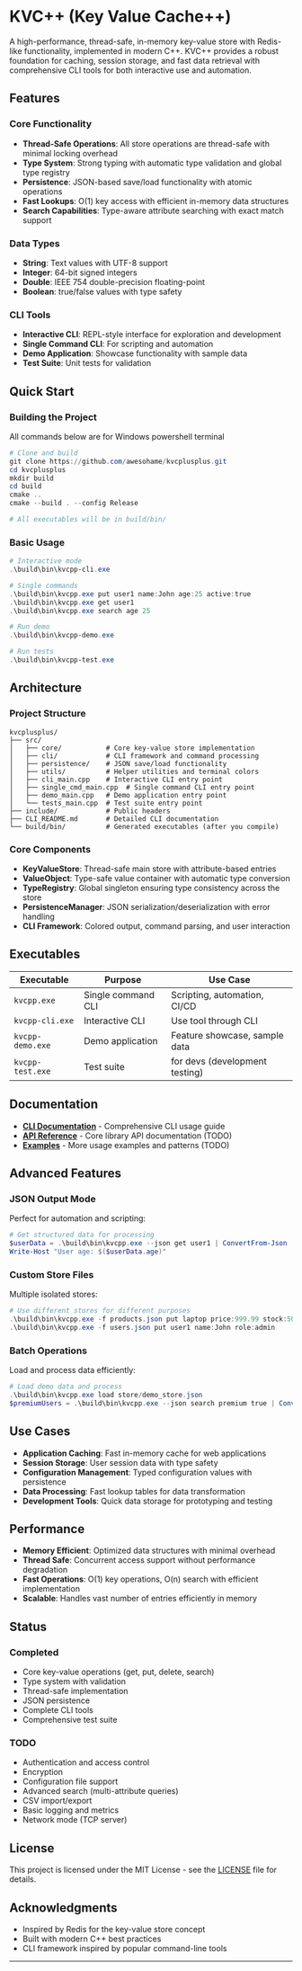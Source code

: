 # KVC++ (Key Value Cache++)

A high-performance, thread-safe, in-memory key-value store with Redis-like functionality, implemented in modern C++. KVC++ provides a robust foundation for caching, session storage, and fast data retrieval with comprehensive CLI tools for both interactive use and automation.

## Features

### Core Functionality
- **Thread-Safe Operations**: All store operations are thread-safe with minimal locking overhead
- **Type System**: Strong typing with automatic type validation and global type registry
- **Persistence**: JSON-based save/load functionality with atomic operations
- **Fast Lookups**: O(1) key access with efficient in-memory data structures
- **Search Capabilities**: Type-aware attribute searching with exact match support

### Data Types
- **String**: Text values with UTF-8 support
- **Integer**: 64-bit signed integers
- **Double**: IEEE 754 double-precision floating-point
- **Boolean**: true/false values with type safety

### CLI Tools
- **Interactive CLI**: REPL-style interface for exploration and development
- **Single Command CLI**: For scripting and automation
- **Demo Application**: Showcase functionality with sample data
- **Test Suite**: Unit tests for validation

## Quick Start

### Building the Project
All commands below are for Windows powershell terminal

```powershell
# Clone and build
git clone https://github.com/awesohame/kvcplusplus.git
cd kvcplusplus
mkdir build
cd build
cmake ..
cmake --build . --config Release

# All executables will be in build/bin/
```

### Basic Usage

```powershell
# Interactive mode
.\build\bin\kvcpp-cli.exe

# Single commands
.\build\bin\kvcpp.exe put user1 name:John age:25 active:true
.\build\bin\kvcpp.exe get user1
.\build\bin\kvcpp.exe search age 25

# Run demo
.\build\bin\kvcpp-demo.exe

# Run tests
.\build\bin\kvcpp-test.exe
```

## Architecture

### Project Structure
```
kvcplusplus/
├── src/
│   ├── core/           # Core key-value store implementation
│   ├── cli/            # CLI framework and command processing
│   ├── persistence/    # JSON save/load functionality
│   ├── utils/          # Helper utilities and terminal colors
│   ├── cli_main.cpp    # Interactive CLI entry point
│   ├── single_cmd_main.cpp  # Single command CLI entry point
│   ├── demo_main.cpp   # Demo application entry point
│   └── tests_main.cpp  # Test suite entry point
├── include/            # Public headers
├── CLI_README.md       # Detailed CLI documentation
└── build/bin/          # Generated executables (after you compile)
```

### Core Components

- **KeyValueStore**: Thread-safe main store with attribute-based entries
- **ValueObject**: Type-safe value container with automatic type conversion
- **TypeRegistry**: Global singleton ensuring type consistency across the store
- **PersistenceManager**: JSON serialization/deserialization with error handling
- **CLI Framework**: Colored output, command parsing, and user interaction

## Executables

| Executable | Purpose | Use Case |
|------------|---------|----------|
| `kvcpp.exe` | Single command CLI | Scripting, automation, CI/CD |
| `kvcpp-cli.exe` | Interactive CLI | Use tool through CLI |
| `kvcpp-demo.exe` | Demo application | Feature showcase, sample data |
| `kvcpp-test.exe` | Test suite | for devs (development testing) |

## Documentation

- **[CLI Documentation](CLI_README.md)** - Comprehensive CLI usage guide
- **[API Reference](#)** - Core library API documentation (TODO)
- **[Examples](#)** - More usage examples and patterns (TODO)

## Advanced Features

### JSON Output Mode
Perfect for automation and scripting:
```powershell
# Get structured data for processing
$userData = .\build\bin\kvcpp.exe --json get user1 | ConvertFrom-Json
Write-Host "User age: $($userData.age)"
```

### Custom Store Files
Multiple isolated stores:
```powershell
# Use different stores for different purposes
.\build\bin\kvcpp.exe -f products.json put laptop price:999.99 stock:50
.\build\bin\kvcpp.exe -f users.json put user1 name:John role:admin
```

### Batch Operations
Load and process data efficiently:
```powershell
# Load demo data and process
.\build\bin\kvcpp.exe load store/demo_store.json
$premiumUsers = .\build\bin\kvcpp.exe --json search premium true | ConvertFrom-Json
```

## Use Cases

- **Application Caching**: Fast in-memory cache for web applications
- **Session Storage**: User session data with type safety
- **Configuration Management**: Typed configuration values with persistence
- **Data Processing**: Fast lookup tables for data transformation
- **Development Tools**: Quick data storage for prototyping and testing

## Performance

- **Memory Efficient**: Optimized data structures with minimal overhead
- **Thread Safe**: Concurrent access support without performance degradation
- **Fast Operations**: O(1) key operations, O(n) search with efficient implementation
- **Scalable**: Handles vast number of entries efficiently in memory

## Status

### Completed
- Core key-value operations (get, put, delete, search)
- Type system with validation
- Thread-safe implementation
- JSON persistence
- Complete CLI tools
- Comprehensive test suite

### TODO
- Authentication and access control
- Encryption
- Configuration file support
- Advanced search (multi-attribute queries)
- CSV import/export
- Basic logging and metrics
- Network mode (TCP server)

## License

This project is licensed under the MIT License - see the [LICENSE](LICENSE) file for details.

## Acknowledgments

- Inspired by Redis for the key-value store concept
- Built with modern C++ best practices
- CLI framework inspired by popular command-line tools

---
